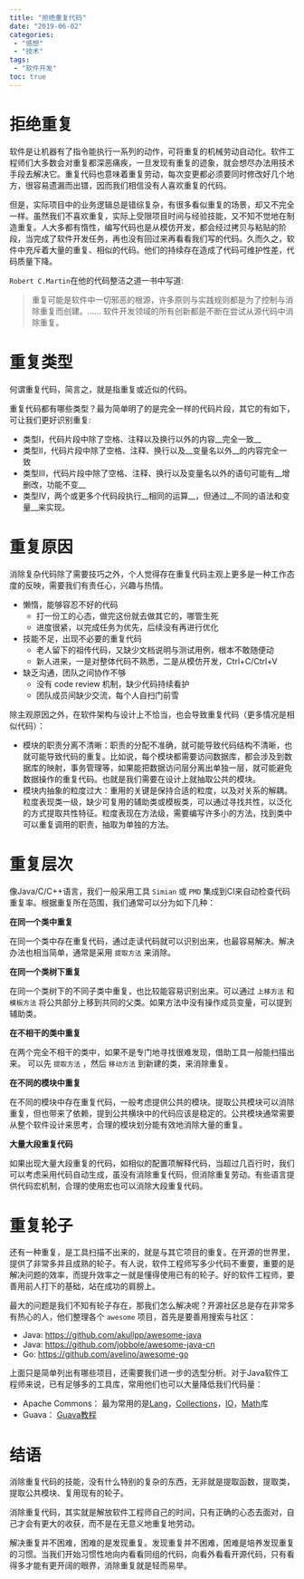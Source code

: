 ```yaml
---
title: "拒绝重复代码"
date: "2019-06-02"
categories:
 - "感想"
 - "技术"
tags:
 - "软件开发"
toc: true
---
```


# 拒绝重复


软件是让机器有了指令能执行一系列的动作，可将重复的机械劳动自动化。软件工程师们大多数会对重复都深恶痛疾，一旦发现有重复的迹象，就会想尽办法用技术手段去解决它。重复代码也意味着重复劳动，每次变更都必须要同时修改好几个地方，很容易遗漏而出镨，因而我们相信没有人喜欢重复的代码。

但是，实际项目中的业务逻辑总是错综复杂，有很多看似重复的场景，却又不完全一样。虽然我们不喜欢重复，实际上受限项目时间与经验技能，又不知不觉地在制造重复。人大多都有惰性，编写代码也是从模仿开发，都会经过拷贝与粘贴的阶段，当完成了软件开发任务，再也没有回过来再看看我们写的代码。久而久之，软件中充斥着大量的重复、相似的代码。他们的持续存在造成了代码可维护性差，代码质量下降。

`Robert C.Martin`在他的代码整洁之道一书中写道:  

> 重复可能是软件中一切邪恶的根源，许多原则与实践规则都是为了控制与消除重复而创建。…… 软件开发领域的所有创新都是不断在尝试从源代码中消除重复。

<!--more-->

# 重复类型

何谓重复代码，简言之，就是指重复或近似的代码。

重复代码都有哪些类型？最为简单明了的是完全一样的代码片段，其它的有如下，可让我们更好识别重复:

 - 类型Ⅰ，代码片段中除了空格、注释以及换行以外的内容__完全一致__
 - 类型Ⅱ，代码片段中除了空格、注释、换行以及__变量名以外__的内容完全一致
 - 类型Ⅲ，代码片段中除了空格、注释、换行以及变量名以外的语句可能有__增删改，功能不变__
 - 类型Ⅳ，两个或更多个代码段执行__相同的运算__，但通过__不同的语法和变量__来实现。

# 重复原因

消除复杂代码除了需要技巧之外，个人觉得存在重复代码主观上更多是一种工作态度的反映，需要我们有责任心，兴趣与热情。

 -  懒惰，能够容忍不好的代码
    - 打一份工的心态，做完这份就去做其它的，哪管生死
    - 进度很紧，以完成任务为优先，后续没有再进行优化
 -  技能不足，出现不必要的重复代码
    -  老人留下的祖传代码，又缺少文档说明与测试用例，根本不敢随便动
    -  新人进来，一是对整体代码不熟悉，二是从模仿开发，Ctrl+C/Ctrl+V
 -  缺乏沟通，团队之间协作不够
    -  没有 code review 机制，缺少代码持续看护
    -  团队成员间缺少交流，每个人自扫门前雪

除主观原因之外，在软件架构与设计上不恰当，也会导致重复代码（更多情况是相似代码）：

 - 模块的职责分离不清晰：职责的分配不准确，就可能导致代码结构不清晰，也就可能导致代码的重复。比如说，每个模块都需要访问数据库，都会涉及到数据库的映射，事务管理等，如果能把数据访问层分离出单独一层，就可能避免数据操作的重复代码。也就是我们需要在设计上就抽取公共的模块。
 - 模块内抽象的粒度过大：重用的关键是保持合适的粒度，以及对关系的解耦。粒度表现类一级，缺少可复用的辅助类或模板类，可以通过寻找共性，以泛化的方式提取共性特征。粒度表现在方法级，需要编写许多小的方法，找到类中可以重复调用的职责，抽取为单独的方法。

# 重复层次

像Java/C/C++语言，我们一般采用工具 `Simian` 或 `PMD` 集成到CI来自动检查代码重复率。根据重复所在范围，我们通常可以分为如下几种：

**在同一个类中重复**

在同一个类中存在重复代码，通过走读代码就可以识别出来，也最容易解决。解决办法也相当简单，通常是采用 `提取方法` 来消除。

**在同一个类树下重复**

在同一个类树下的不同子类中重复，也比较能容易识别出来。可以通过 `上移方法` 和 `模板方法` 将公共部分上移到共同的父类。如果方法中没有操作成员变量，可以提到辅助类。

**在不相干的类中重复**

在两个完全不相干的类中，如果不是专门地寻找很难发现，借助工具一般能扫描出来。 可以先 `提取方法` ，然后 `移动方法` 到新建的类，来消除重复。

**在不同的模块中重复**

在不同的模块中存在重复代码，一般考虑提供公共的模块。提取公共模块可以消除重复，但也带来了依赖，提到公共横块中的代码应该是稳定的。公共模块通常需要从整个软件设计来思考，合理的模块划分能有效地消除大量的重复。

**大量大段重复代码**

如果出现大量大段重复的代码，如相似的配置项解释代码，当超过几百行时，我们可以考虑采用代码自动生成，虽没有消除重复代码，但消除重复劳动。有些语言提供代码宏机制，合理的使用宏也可以消除大段重复代码。

# 重复轮子

还有一种重复，是工具扫描不出来的，就是与其它项目的重复。在开源的世界里，提供了非常多并且成熟的轮子。有人说，软件工程师写多少代码不重要，重要的是解决问题的效率，而提升效率之一就是懂得使用已有的轮子。好的软件工程师，要善用前人打下的基础，站在成功的肩膀上。

最大的问题是我们不知有轮子存在，那我们怎么解决呢？开源社区总是存在非常多有热心的人，他们整理各个 `awesome` 项目，首先是要善用搜索与社区：

  - Java: https://github.com/akullpp/awesome-java
  - Java: https://github.com/jobbole/awesome-java-cn
  - Go: https://github.com/avelino/awesome-go

上面只是简单列出有哪些项目，还需要我们进一步的选型分析。对于Java软件工程师来说，已有足够多的工具库，常用他们也可以大量降低我们代码量：

  - Apache Commons： 最为常用的是[Lang](http://commons.apache.org/proper/commons-lang/)，[Collections](http://commons.apache.org/proper/commons-collections/)，[IO](http://commons.apache.org/proper/commons-io/)，[Math](http://commons.apache.org/proper/commons-math/)库
  - Guava： [Guava教程](https://www.yiibai.com/guava/)

# 结语

消除重复代码的技能，没有什么特别的复杂的东西，无非就是提取函数，提取类，提取公共模块、复用现有的轮子。

消除重复代码，其实就是解放软件工程师自己的时间，只有正确的心态去面对，自己才会有更大的收获，而不是在无意义地重复地劳动。

解决重复并不困难，困难的是发现重复。发现重复并不困难，困难是培养发现重复的习惯。当我们开始习惯性地向内看看同组的代码，向看外看看开源代码，只有看得多才能有更开阔的眼界，消除重复就是轻而易举。

